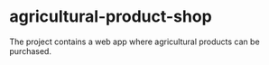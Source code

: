# agricultural-product-shop
The project contains a web app where agricultural products can be purchased.
